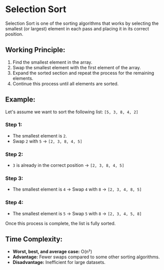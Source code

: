 # Selection Sort 

Selection Sort is one of the sorting algorithms that works by selecting the smallest (or largest) element in each pass and placing it in its correct position.

## Working Principle:
1. Find the smallest element in the array.
2. Swap the smallest element with the first element of the array.
3. Expand the sorted section and repeat the process for the remaining elements.
4. Continue this process until all elements are sorted.

## Example:
Let's assume we want to sort the following list: `[5, 3, 8, 4, 2]`

### Step 1:
- The smallest element is `2`.
- Swap `2` with `5` → `[2, 3, 8, 4, 5]`

### Step 2:
- `3` is already in the correct position → `[2, 3, 8, 4, 5]`

### Step 3:
- The smallest element is `4` → Swap `4` with `8` → `[2, 3, 4, 8, 5]`

### Step 4:
- The smallest element is `5` → Swap `5` with `8` → `[2, 3, 4, 5, 8]`

Once this process is complete, the list is fully sorted.

## Time Complexity:
- **Worst, best, and average case:** O(n²)
- **Advantage:** Fewer swaps compared to some other sorting algorithms.
- **Disadvantage:** Inefficient for large datasets.
